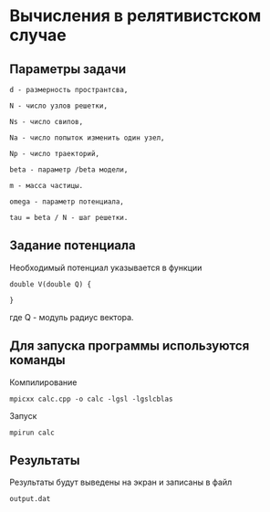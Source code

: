 # Вычисления в релятивистском случае

## Параметры задачи
```
d - размерность пространтсва,

N - число узлов решетки,

Ns - число свипов,

Na - число попыток изменить один узел,

Np - число траекторий,

beta - параметр /beta модели,

m - масса частицы.

omega - параметр потенциала,

tau = beta / N - шаг решетки.
```

## Задание потенциала
Необходимый потенциал указывается в функции
```
double V(double Q) {

}
```
где Q - модуль радиус вектора.

## Для запуска программы используются команды
Компилирование
```
mpicxx calc.cpp -o calc -lgsl -lgslcblas
```
Запуск
```
mpirun calc 
```

## Результаты
Результаты будут выведены на экран и записаны в файл
```
output.dat
```